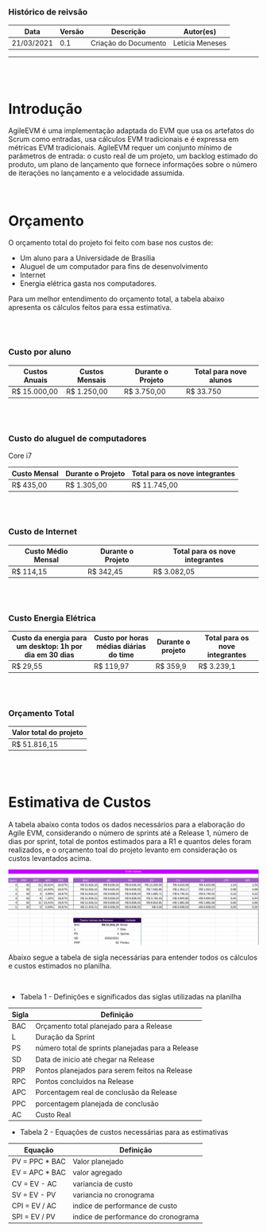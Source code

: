### Histórico de reivsão

| Data | Versão | Descrição | Autor(es)|
| -----|--------|-----------|-----------|
| 21/03/2021| 0.1 | Criação do Documento| Letícia Meneses|

----

<br/>
<br/>

# Introdução
AgileEVM é uma implementação adaptada do EVM que usa os artefatos do Scrum como entradas, usa cálculos EVM tradicionais e é expressa em métricas EVM tradicionais. AgileEVM requer um conjunto mínimo de parâmetros de entrada: o custo real de um projeto, um backlog estimado do produto, um plano de lançamento que fornece informações sobre o número de iterações no lançamento e a velocidade assumida.

<br/>

# Orçamento
O orçamento total do projeto foi feito com base nos custos de:
* Um aluno para a Universidade de Brasília
* Aluguel de um computador para fins de desenvolvimento
* Internet
* Energia elétrica gasta nos computadores.

Para um melhor entendimento do orçamento total, a tabela abaixo apresenta os cálculos feitos para essa estimativa.

<br/>
<br/>

### Custo por aluno

| Custos Anuais | Custos Mensais | Durante o Projeto | Total para nove alunos|
| ------ |------| ------| ------|
| R$ 15.000,00 | R$ 1.250,00 | R$ 3.750,00 | R$ 33.750 |

<br/>
<br/>

### Custo do aluguel de computadores

Core i7

| Custo Mensal | Durante o Projeto | Total para os nove integrantes |
| -----| -----| -----|
| R$ 435,00 | R$ 1.305,00 | R$ 11.745,00|

<br/>
<br/>

### Custo de Internet

| Custo Médio Mensal | Durante o Projeto | Total para os nove integrantes |
| --- | --- | ---- | 
| R$ 114,15 | R$ 342,45 | R$ 3.082,05 |

<br/>
<br/>

### Custo Energia Elétrica

| Custo da energia para um desktop: 1h por dia em 30 dias | Custo por horas médias diárias do time | Durante o projeto | Total para os nove integrantes |
| ---- | ---- | ---- |----|
| R$ 29,55 | R$ 119,97 | R$ 359,9 | R$ 3.239,1 |

<br/>
<br/>

### Orçamento Total


| Valor total do projeto|
|----|
|R$ 51.816,15|


<br/>

<br/>


# Estimativa de Custos

A tabela abaixo conta todos os dados necessários para a elaboração do Agile EVM, considerando o número de sprints até a Release 1, número de dias por sprint, total de pontos estimados para a R1 e quantos deles foram realizados, e o orçamento toal do projeto levanto em consideração os custos levantados acima.

![Agile-EVM](../../img/agile-evm.png)


Abaixo segue a tabela de sigla necessárias para entender todos os cálculos e custos estimados no planilha.

<br/>

- Tabela 1 - Definições e significados das siglas utilizadas na planilha

| Sigla | Definição |
| ----| ----|
| BAC | Orçamento total planejado para a Release |
| L | Duração da Sprint |
| PS | número total de sprints planejadas para a Release |
| SD | Data de inicio até chegar na Release |
| PRP | Pontos planejados para serem feitos na Release |
| RPC  | Pontos concluidos na Release |
| APC | Porcentagem real de conclusão da Release |
| PPC | porcentagem planejada de conclusão |
| AC | Custo Real | 

- Tabela 2 - Equações de custos necessárias para as estimativas

| Equação | Definição |
| ---- | ---- |
| PV =  PPC * BAC | Valor planejado |
| EV = APC * BAC | valor agregado |
| CV = EV - AC | variancia de custo |
| SV = EV - PV | variancia no cronograma |
| CPI = EV / AC | indice de performance de custo |
| SPI = EV / PV |  indice de performance do cronograma|

